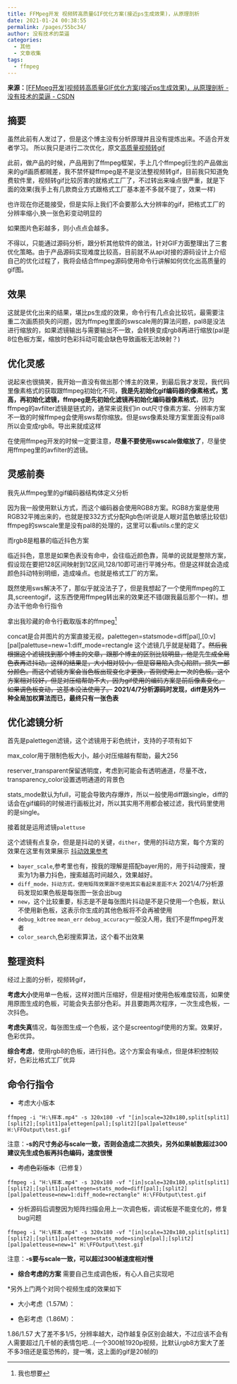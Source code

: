 ```yaml
---
title: FFMpeg开发 视频转高质量GIF优化方案(接近ps生成效果)，从原理剖析
date: 2021-01-24 00:38:55
permalink: /pages/55bc34/
author: 没有技术的菜逼
categories:
  - 其他
  - 文章收集
tags:
  - ffmpeg
---
```


**来源：**[\[FFMpeg开发\]视频转高质量GIF优化方案(接近ps生成效果)，从原理剖析 - 没有技术的菜逼 - CSDN](https://blog.csdn.net/qq_40212938/article/details/113060064)

## 摘要

虽然此前有人发过了，但是这个博主没有分析原理并且没有提炼出来。不适合开发者学习。 所以我只是进行二次优化，原文[高质量视频转gif](https://www.jianshu.com/p/a11bbf804e75)

此前，做产品的时候，产品用到了ffmpeg框架，手上几个ffmpeg衍生的产品做出来的gif画质都贼差，我不禁怀疑ffmpeg是不是没法整视频转gif，目前我只知道免费软件里，视频转gif比较厉害的就格式工厂了，不过转出来噪点很严重，就是下面的效果(我手上有几款商业方式跟格式工厂基本差不多就不提了，效果一样)

<center-img img="50-others/50-collection/20/20210123184150640.gif" />

也许现在你还能接受，但是实际上我们不会要那么大分辨率的gif，把格式工厂的分辨率缩小,换一张色彩变动明显的

<center-img img="50-others/50-collection/20/20210123211205171.gif" />


如果图片色彩越多，则小点点会越多。

不得以，只能通过源码分析，跟分析其他软件的做法，针对GIF方面整理出了三套优化策略。由于产品源码实现难度比较高，目前就不从api对接的源码设计上介绍自己的优化过程了，我将会结合ffmpeg源码使用命令行讲解如何优化出高质量的gif图。

## 效果

<center-img img="50-others/50-collection/20/20210123215534288.gif" />

这就是优化出来的结果，堪比ps生成的效果，命令行有几点会比较坑，最需要注重二次画质损失的问题，因为ffmpeg里面的swscale用的算法问题，pal8是没法进行缩放的，如果滤镜输出与需要输出不一致，会转换变成rgb8再进行缩放(pal是8位色板方案，缩放时色彩抖动可能会缺色导致画板无法映射？)

## 优化灵感

说起来也很搞笑，我开始一直没有做出那个博主的效果，到最后我才发现，我代码里像素格式的获取跟ffmpeg初始化不同，**我是先初始化gif编码器的像素格式，宽高，再初始化滤镜，ffmpeg是先初始化滤镜再初始化编码器像素格式**，因为ffmpeg的avfilter滤镜是链式的，通常来说我们in out尺寸像素方案、分辨率方案不一致的时候ffmpeg会使用sws帮你缩放。但是sws像素处理方案里面没有pal8所以会变成rgb8。导出来就成这样

<center-img img="50-others/50-collection/20/20210123223610569.gif" />

在使用ffmpeg开发的时候一定要注意，**尽量不要使用swscale做缩放了**，尽量使用ffmpeg里的avfilter的滤镜。

## 灵感前奏

我先从ffmpeg里的gif编码器结构体定义分析

<center-img img="50-others/50-collection/20/20210123224148792.png" />

因为我一般使用默认方式，而这个编码器会使用RGB8方案。RGB8方案是使用RGB32平摊出来的，也就是按332方式分配Rgb色(听说是人眼对蓝色敏感比较低)
ffmpeg的swscale里是没有pal8的处理的，这里可以看utils.c里的定义

<center-img img="50-others/50-collection/20/20210123230239526.png" />

而rgb8是粗暴的临近抖色方案

<center-img img="50-others/50-collection/20/20210123230759319.png" />

临近抖色，意思是如果色表没有命中，会往临近颜色靠，简单的说就是整除方案，假设现在要把128区间映射到12区间,128/10即可进行平摊分布。但是这样就会造成颜色抖动特别明细，造成噪点。也就是格式工厂的方案。

既然使用sws解决不了，那似乎就没法子了，但是我想起了一个使用ffmpeg的工具,screentogif，这东西使用ffmpeg转出来的效果还不错(跟我最后那个一样)。想办法干他命令行指令

拿出我珍藏的命令行截取版本的ffmpeg[^1]

<center-img img="50-others/50-collection/20/20210123232359545.png" />
<center-img img="50-others/50-collection/20/20210123232421978.png" />
<center-img img="50-others/50-collection/20/20210123232602432.png" />

concat是合并图片的方案直接无视，palettegen=statsmode=diff[pal],[0:v][pal]palettuse=new=1:diff_mode=rectangle 这个滤镜几乎就是秘籍了。~~然后我根据这个滤镜找到那个博主的文章，跟那个博主的区别比较明显，他是先生成全局色表再进抖动。这样的结果是，大小相对较小，但是容易陷入贪心陷阱。损失一部分颜色。而这个滤镜方案会当色板出现变化才更换，否则使用上一次的色板。这个方案相对较好，但是对压缩帮助不大，因为gif使用的编码方案是前后像素变化。如果调色板变动，这基本没法使用了。~~ **2021/4/7分析源码时发现，diff是另外一种全局加权算法而已，最终只有一张色表**

## 优化滤镜分析

首先是palettegen滤镜，这个滤镜用于彩色统计，支持的子项有如下

<center-img img="50-others/50-collection/20/20210123234500609.png" />

max_color用于限制色板大小，越小对压缩越有帮助，最大256

reserver_transparent保留透明度，考虑到可能会有透明通道，尽量不改，transparency_color设置透明通道的背景色

stats_mode默认为full，可能会导致内存爆炸，所以一般使用diff跟single，diff的话会在gif编码的时候进行画板比对，所以其实用不用都会被过滤，我代码里使用的是single。

<center-img img="50-others/50-collection/20/20210123235624849.png" />

接着就是运用滤镜`palettuse`

<center-img img="50-others/50-collection/20/20210123235736651.png" />

这个滤镜有点复杂，但是是抖动的关键，`dither`，使用的抖动方案，每个方案的效果在这里有效果展示
[抖动效果参考](http://blog.pkh.me/p/21-high-quality-gif-with-ffmpeg.html)
- `bayer_scale`,参考里也有，按我的理解是搭配bayer用的，用于抖动搜索，搜索为1为暴力抖色，搜索越高时间越久，效果越好。
- `diff_mode，抖动方式，使用矩阵效果跟不使用其实看起来差距不大` 2021/4/7分析源码发现如果色板是每张图一张会出bug
- `new`，这个比较重要，标志是不是每张图片抖动是不是只使用一个色板，默认不使用新色板，这表示你生成的其他色板将不会再被使用
- `debug_kdtree` `mean_err` `debug_accuracy`一般没人用，我们不是ffmpeg开发者
- `color_search`,色彩搜索算法，这个看不出效果

## 整理资料

经过上面的分析，视频转gif，

**考虑大小**使用单一色板，这样对图片压缩好，但是相对使用色板难度较高，如果使用原图生成的色板，可能会失去部分色彩。并且要跑两次程序，一次生成色板，一次抖色。

**考虑失真**情况，每张图生成一个色板，这个是screentogif使用的方案。效果好，色彩优异。


**综合考虑**，使用rgb8的色板，进行抖色。这个方案会有噪点，但是体积控制较好，色彩比格式工厂优异

## 命令行指令

- 考虑大小版本
```
ffmpeg -i "H:\样本.mp4" -s 320x180 -vf "[in]scale=320x180,split[split1][split2];[split1]palettegen[pal];[split2][pal]paletteuse" H:\FFOutput\test.gif
```
注意：**-s的尺寸务必与scale一致，否则会造成二次损失，另外如果帧数超过300建议先生成色板再抖色编码，速度很慢**

- ~~考虑色彩版本~~（已修复）
```
ffmpeg -i "H:\样本.mp4" -s 320x180 -vf "[in]scale=320x180,split[split1][split2];[split1]palettegen=stats_mode=diff[pal];[split2][pal]paletteuse=new=1:diff_mode=rectangle" H:\FFOutput\test.gif
```

- 分析源码后调整因为矩阵扫描会用上一次调色板，调试板是不能变化的，修复bug问题
```
ffmpeg -i "H:\样本.mp4" -s 320x180 -vf "[in]scale=320x180,split[split1][split2];[split1]palettegen=stats_mode=single[pal];[split2][pal]paletteuse=new=1" H:\FFOutput\test.gif
```
注意：**-s要与scale一致，可以超过300帧速度相对慢**

- **综合考虑的方案**
需要自己生成调色板，有心人自己实现吧

*另外上门两个对同个视频生成的效果如下

- 大小考虑（1.57M）：
<center-img img="50-others/50-collection/20/20210124002734558.gif" />

- 色彩考虑（1.86M）：
<center-img img="50-others/50-collection/20/20210124002101164.gif" />

1.86/1.57 大了差不多1/5，分辨率越大，动作越复杂区别会越大，不过应该不会有人需要超过几千帧的表情包吧…(一个300帧1920p视频，比默认rgb8方案大了差不多3倍还是蛮恐怖的，提一嘴，这上面的gif是20帧的)

[^1]: 我也想要